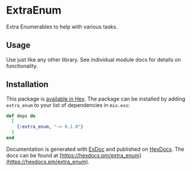 # ExtraEnum

Extra Enumerables to help with various tasks.

## Usage

Use just like any other library.  See individual module docs for details on
functionality.

## Installation

This package is [available in Hex](https://hex.pm/packages/extra_enum). The
package can be installed by adding `extra_enum` to your list of dependencies in
`mix.exs`:

```elixir
def deps do
  [
    {:extra_enum, "~> 0.1.0"}
  ]
end
```

Documentation is generated with [ExDoc](https://github.com/elixir-lang/ex_doc)
and published on [HexDocs](https://hexdocs.pm). The docs can
be found at [https://hexdocs.pm/extra_enum](https://hexdocs.pm/extra_enum).

